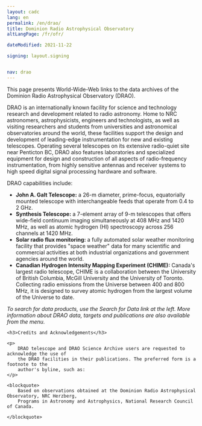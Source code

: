 ```yaml
---
layout: cadc
lang: en
permalink: /en/drao/
title: Dominion Radio Astrophysical Observatory
altLangPage: /fr/ofr/

dateModified: 2021-11-22

signing: layout.signing


nav: drao
---
```


<p>
This page presents World-Wide-Web links to the data archives of the Dominion
Radio Astrophysical Observatory (DRAO).
</p>

<p>
DRAO is an internationally known facility for science and technology research and development related to
radio astronomy. Home to NRC astronomers, astrophysicists, engineers and technologists, as well as
visiting researchers and students from universities and astronomical observatories around the world,
these facilities support the design and development of leading-edge instrumentation for new and existing
telescopes. Operating several telescopes on its extensive radio-quiet site near Penticton BC, DRAO also
features laboratories and specialized equipment for design and construction of all aspects of radio-frequency
instrumentation, from highly sensitive antennas and receiver systems to high speed digital signal processing
hardware and software.
</p>


<p>
    DRAO capabilities include:
    </p><ul>
        <li>
            <b>John A. Galt Telescope:</b> a 26-m diameter, prime-focus, equatorially mounted telescope with
            interchangeable feeds that operate from 0.4 to 2 GHz.
        </li>
        <li>
            <b>Synthesis Telescope:</b> a 7-element array of 9-m telescopes that offers wide-field continuum
            imaging simultaneously at 408 MHz and 1420 MHz, as well as atomic hydrogen (HI) spectroscopy
            across 256 channels at 1420 MHz.
        </li>
        <li>
            <b>Solar radio flux monitoring:</b> a fully automated solar weather monitoring facility
            that provides "space weather" data for many scientific and commercial activities at both
            industrial organizations and government agencies around the world.
        </li>
        <li>
            <b>Canadian Hydrogen Intensity Mapping Experiment (CHIME):</b>
            Canada's largest radio telescope, CHIME is a collaboration
            between the University of British Columbia, McGill University and the University of Toronto. Collecting
            radio emissions from the Universe between 400 and 800 MHz, it is designed to survey atomic hydrogen
            from the largest volume of the Universe to date.
        </li>
    </ul>
<p></p>

<p>
    <i>
        To search for data products, use the Search for Data link at the left. More information about
        DRAO data, targets and publications are also available from the menu.
    </i>
</p>

<div class="about_text">

    <h3>Credits and Acknowledgements</h3>

    <p>
        DRAO telescope and DRAO Science Archive users are requested to acknowledge the use of
        the DRAO facilities in their publications. The preferred form is a footnote to the
        author's byline, such as:
    </p>

    <blockquote>
        Based on observations obtained at the Dominion Radio Astrophysical Observatory, NRC Herzberg,
        Programs in Astronomy and Astrophysics, National Research Council of Canada.

    </blockquote>
</div>
